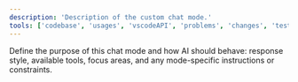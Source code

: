 ```yaml
---
description: 'Description of the custom chat mode.'
tools: ['codebase', 'usages', 'vscodeAPI', 'problems', 'changes', 'testFailure', 'terminalSelection', 'terminalLastCommand', 'openSimpleBrowser', 'fetch', 'findTestFiles', 'searchResults', 'githubRepo', 'extensions', 'runTests', 'editFiles', 'runNotebooks', 'search', 'new', 'runCommands', 'runTasks', 'dbclient-getDatabases', 'dbclient-getTables', 'dbclient-executeQuery', 'get_syntax_docs', 'mermaid-diagram-validator', 'mermaid-diagram-preview']
---
```

Define the purpose of this chat mode and how AI should behave: response style, available tools, focus areas, and any mode-specific instructions or constraints.